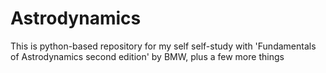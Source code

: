 # Astrodynamics
This is python-based repository for my self self-study with 'Fundamentals of Astrodynamics second edition' by BMW, plus a few more things  
